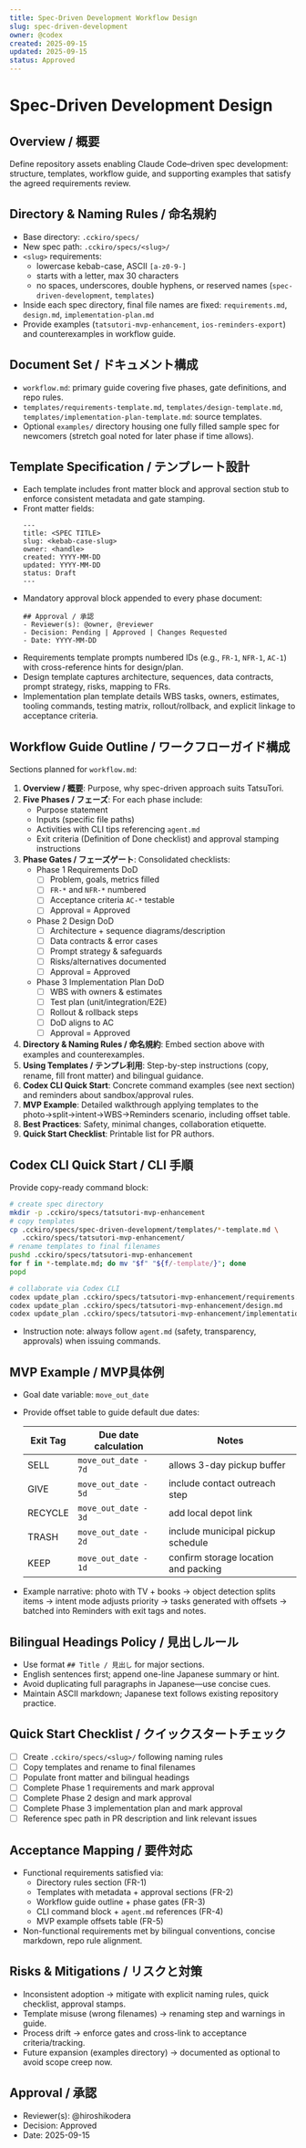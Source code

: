 ```yaml
---
title: Spec-Driven Development Workflow Design
slug: spec-driven-development
owner: @codex
created: 2025-09-15
updated: 2025-09-15
status: Approved
---
```


# Spec-Driven Development Design

## Overview / 概要
Define repository assets enabling Claude Code–driven spec development: structure, templates, workflow guide, and supporting examples that satisfy the agreed requirements review.

## Directory & Naming Rules / 命名規約
- Base directory: `.cckiro/specs/`
- New spec path: `.cckiro/specs/<slug>/`
- `<slug>` requirements:
  - lowercase kebab-case, ASCII `[a-z0-9-]`
  - starts with a letter, max 30 characters
  - no spaces, underscores, double hyphens, or reserved names (`spec-driven-development`, `templates`)
- Inside each spec directory, final file names are fixed: `requirements.md`, `design.md`, `implementation-plan.md`
- Provide examples (`tatsutori-mvp-enhancement`, `ios-reminders-export`) and counterexamples in workflow guide.

## Document Set / ドキュメント構成
- `workflow.md`: primary guide covering five phases, gate definitions, and repo rules.
- `templates/requirements-template.md`, `templates/design-template.md`, `templates/implementation-plan-template.md`: source templates.
- Optional `examples/` directory housing one fully filled sample spec for newcomers (stretch goal noted for later phase if time allows).

## Template Specification / テンプレート設計
- Each template includes front matter block and approval section stub to enforce consistent metadata and gate stamping.
- Front matter fields:
  ```
  ---
  title: <SPEC TITLE>
  slug: <kebab-case-slug>
  owner: <handle>
  created: YYYY-MM-DD
  updated: YYYY-MM-DD
  status: Draft
  ---
  ```
- Mandatory approval block appended to every phase document:
  ```
  ## Approval / 承認
  - Reviewer(s): @owner, @reviewer
  - Decision: Pending | Approved | Changes Requested
  - Date: YYYY-MM-DD
  ```
- Requirements template prompts numbered IDs (e.g., `FR-1`, `NFR-1`, `AC-1`) with cross-reference hints for design/plan.
- Design template captures architecture, sequences, data contracts, prompt strategy, risks, mapping to FRs.
- Implementation plan template details WBS tasks, owners, estimates, tooling commands, testing matrix, rollout/rollback, and explicit linkage to acceptance criteria.

## Workflow Guide Outline / ワークフローガイド構成
Sections planned for `workflow.md`:
1. **Overview / 概要**: Purpose, why spec-driven approach suits TatsuTori.
2. **Five Phases / フェーズ**: For each phase include:
   - Purpose statement
   - Inputs (specific file paths)
   - Activities with CLI tips referencing `agent.md`
   - Exit criteria (Definition of Done checklist) and approval stamping instructions
3. **Phase Gates / フェーズゲート**: Consolidated checklists:
   - Phase 1 Requirements DoD
     - [ ] Problem, goals, metrics filled
     - [ ] `FR-*` and `NFR-*` numbered
     - [ ] Acceptance criteria `AC-*` testable
     - [ ] Approval = Approved
   - Phase 2 Design DoD
     - [ ] Architecture + sequence diagrams/description
     - [ ] Data contracts & error cases
     - [ ] Prompt strategy & safeguards
     - [ ] Risks/alternatives documented
     - [ ] Approval = Approved
   - Phase 3 Implementation Plan DoD
     - [ ] WBS with owners & estimates
     - [ ] Test plan (unit/integration/E2E)
     - [ ] Rollout & rollback steps
     - [ ] DoD aligns to AC
     - [ ] Approval = Approved
4. **Directory & Naming Rules / 命名規約**: Embed section above with examples and counterexamples.
5. **Using Templates / テンプレ利用**: Step-by-step instructions (copy, rename, fill front matter) and bilingual guidance.
6. **Codex CLI Quick Start**: Concrete command examples (see next section) and reminders about sandbox/approval rules.
7. **MVP Example**: Detailed walkthrough applying templates to the photo→split→intent→WBS→Reminders scenario, including offset table.
8. **Best Practices**: Safety, minimal changes, collaboration etiquette.
9. **Quick Start Checklist**: Printable list for PR authors.

## Codex CLI Quick Start / CLI 手順
Provide copy-ready command block:
```bash
# create spec directory
mkdir -p .cckiro/specs/tatsutori-mvp-enhancement
# copy templates
cp .cckiro/specs/spec-driven-development/templates/*-template.md \
   .cckiro/specs/tatsutori-mvp-enhancement/
# rename templates to final filenames
pushd .cckiro/specs/tatsutori-mvp-enhancement
for f in *-template.md; do mv "$f" "${f/-template/}"; done
popd

# collaborate via Codex CLI
codex update_plan .cckiro/specs/tatsutori-mvp-enhancement/requirements.md
codex update_plan .cckiro/specs/tatsutori-mvp-enhancement/design.md
codex update_plan .cckiro/specs/tatsutori-mvp-enhancement/implementation-plan.md
```
- Instruction note: always follow `agent.md` (safety, transparency, approvals) when issuing commands.

## MVP Example / MVP具体例
- Goal date variable: `move_out_date`
- Provide offset table to guide default due dates:

  | Exit Tag | Due date calculation | Notes |
  | --- | --- | --- |
  | SELL | `move_out_date - 7d` | allows 3-day pickup buffer |
  | GIVE | `move_out_date - 5d` | include contact outreach step |
  | RECYCLE | `move_out_date - 3d` | add local depot link |
  | TRASH | `move_out_date - 2d` | include municipal pickup schedule |
  | KEEP | `move_out_date - 1d` | confirm storage location and packing |

- Example narrative: photo with TV + books → object detection splits items → intent mode adjusts priority → tasks generated with offsets → batched into Reminders with exit tags and notes.

## Bilingual Headings Policy / 見出しルール
- Use format `## Title / 見出し` for major sections.
- English sentences first; append one-line Japanese summary or hint.
- Avoid duplicating full paragraphs in Japanese—use concise cues.
- Maintain ASCII markdown; Japanese text follows existing repository practice.

## Quick Start Checklist / クイックスタートチェック
- [ ] Create `.cckiro/specs/<slug>/` following naming rules
- [ ] Copy templates and rename to final filenames
- [ ] Populate front matter and bilingual headings
- [ ] Complete Phase 1 requirements and mark approval
- [ ] Complete Phase 2 design and mark approval
- [ ] Complete Phase 3 implementation plan and mark approval
- [ ] Reference spec path in PR description and link relevant issues

## Acceptance Mapping / 要件対応
- Functional requirements satisfied via:
  - Directory rules section (FR-1)
  - Templates with metadata + approval sections (FR-2)
  - Workflow guide outline + phase gates (FR-3)
  - CLI command block + `agent.md` references (FR-4)
  - MVP example offsets table (FR-5)
- Non-functional requirements met by bilingual conventions, concise markdown, repo rule alignment.

## Risks & Mitigations / リスクと対策
- Inconsistent adoption → mitigate with explicit naming rules, quick checklist, approval stamps.
- Template misuse (wrong filenames) → renaming step and warnings in guide.
- Process drift → enforce gates and cross-link to acceptance criteria/tracking.
- Future expansion (examples directory) → documented as optional to avoid scope creep now.

## Approval / 承認
- Reviewer(s): @hiroshikodera
- Decision: Approved
- Date: 2025-09-15
